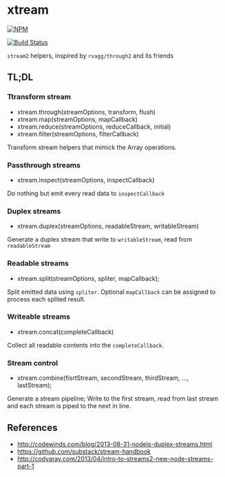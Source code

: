 # xtream

[![NPM](https://nodei.co/npm/xtream.png)](https://nodei.co/npm/xtream/)


[![Build Status](https://travis-ci.org/RobinQu/xtream.svg?branch=master)](https://travis-ci.org/RobinQu/xtream)

`stream2` helpers, inspired by `rvagg/through2` and its friends

## TL;DL

### Ttransform stream

* xtream.through(streamOptions, transform, flush)
* xtream.map(streamOptions, mapCallback)
* xtream.reduce(streamOptions, reduceCallback, initial)
* xtream.filter(streamOptions, filterCallback)

Transform stream helpers that mimick the Array operations.

### Passthrough streams

* xtream.inspect(streamOptions, inspectCallback)

Do nothing but emit every read data to `inspectCallback`

### Duplex streams

* xtream.duplex(streamOptions, readableStream, writableStream)

Generate a duplex stream that write to `writableStream`, read from `readableStream`

### Readable streams

* xtream.split(streamOptions, spliter, mapCallback);

Split emitted data using `spliter`. Optional `mapCallback` can be assigned to process each splited result.

### Writeable streams

* xtream.concat(completeCallback)

Collect all readable contents into the `completeCallback`.

### Stream control

* xtream.combine(fisrtStream, secondStream, thirdStream, ..., lastStream);

Generate a stream pipeline; Write to the first stream, read from last stream and each stream is piped to the next in line.

## References

* http://codewinds.com/blog/2013-08-31-nodejs-duplex-streams.html
* https://github.com/substack/stream-handbook
* http://codyaray.com/2013/04/intro-to-streams2-new-node-streams-part-1